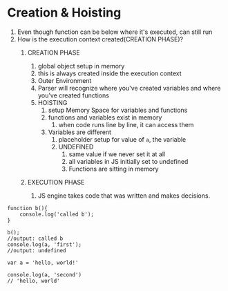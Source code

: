 # Creation & Hoisting
1. Even though function can be below where it's executed, can still run
2. How is the execution context created(CREATION PHASE)?
   1.  CREATION PHASE
       1.  global object setup in memory
       2.  this is always created inside the execution context
       3.  Outer Environment
       4.  Parser will recognize where you've created variables and where you've created functions
       5.  HOISTING
           1. setup Memory Space for variables and functions
           2. functions and variables exist in memory
              1. when code runs line by line, it can access them
           3. Variables are different
              1. placeholder setup for value of `a`, the variable
              2. UNDEFINED
                 1. same value if we never set it at all
                 2. all variables in JS initially set to undefined
                 3. Functions are sitting in memory

    1. EXECUTION PHASE
       1. JS engine takes code that was written and makes decisions.

```
function b(){
    console.log('called b');
}

b();
//output: called b
console.log(a, 'first');
//output: undefined

var a = 'hello, world!'

console.log(a, 'second')
// 'hello, world'
```